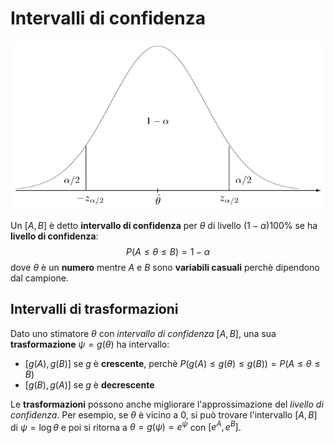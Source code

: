 # Intervalli di confidenza

<p align="center">
<img src="assets/01.png" alt="Normale con margine di errore"
</p>

Un $[A, B]$ è detto **intervallo di confidenza** per $\theta$ di livello $(1-\alpha) 100\%$ se ha **livello di confidenza**:
$$
P(A \leq \theta \leq B) = 1 - \alpha
$$
dove $\theta$ è un **numero** mentre $A$ e $B$ sono **variabili casuali** perchè dipendono dal campione.

## Intervalli di trasformazioni

Dato uno stimatore $\theta$ con  _intervallo di confidenza_ $[A, B]$, una sua **trasformazione** $\psi = g(\theta)$ ha intervallo:
- $[g(A), g(B)]$ se $g$ è **crescente**, perchè $P(g(A) \leq g(\theta) \leq g(B)) = P(A \leq \theta \leq B)$
- $[g(B), g(A)]$ se $g$ è **decrescente**

Le **trasformazioni** possono anche migliorare l'approssimazione del _livello di confidenza_.
Per esempio, se $\theta$ è vicino a $0$, si può trovare l'intervallo $[A, B]$ di $\psi = \log\theta$ e poi si ritorna a $\theta = g(\psi) = e^\psi$ con $[e^A, e^B]$.
